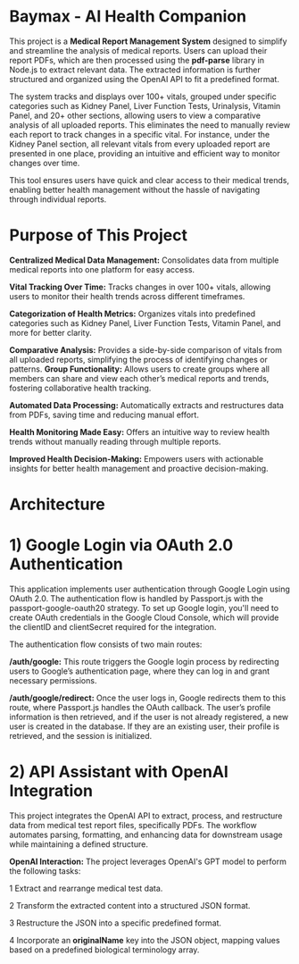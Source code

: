 # Baymax - AI Health Companion

This project is a **Medical Report Management System** designed to simplify and streamline the analysis of medical reports. Users can upload their report PDFs, which are then processed using the **pdf-parse** library in Node.js to extract relevant data. The extracted information is further structured and organized using the OpenAI API to fit a predefined format.

The system tracks and displays over 100+ vitals, grouped under specific categories such as Kidney Panel, Liver Function Tests, Urinalysis, Vitamin Panel, and 20+ other sections, allowing users to view a comparative analysis of all uploaded reports. This eliminates the need to manually review each report to track changes in a specific vital. For instance, under the Kidney Panel section, all relevant vitals from every uploaded report are presented in one place, providing an intuitive and efficient way to monitor changes over time.

This tool ensures users have quick and clear access to their medical trends, enabling better health management without the hassle of navigating through individual reports.
# Purpose of This Project
**Centralized Medical Data Management:** Consolidates data from multiple medical reports into one platform for easy access.

**Vital Tracking Over Time:** Tracks changes in over 100+ vitals, allowing users to monitor their health trends across different timeframes.

**Categorization of Health Metrics:** Organizes vitals into predefined categories such as Kidney Panel, Liver Function Tests, Vitamin Panel, and more for better clarity.

**Comparative Analysis:** Provides a side-by-side comparison of vitals from all uploaded reports, simplifying the process of identifying changes or patterns.
**Group Functionality:** Allows users to create groups where all members can share and view each other’s medical reports and trends, fostering collaborative health tracking.

**Automated Data Processing:** Automatically extracts and restructures data from PDFs, saving time and reducing manual effort.

**Health Monitoring Made Easy:** Offers an intuitive way to review health trends without manually reading through multiple reports.

**Improved Health Decision-Making:** Empowers users with actionable insights for better health management and proactive decision-making.
# Architecture
# 1) Google Login via OAuth 2.0 Authentication
This application implements user authentication through Google Login using OAuth 2.0. The authentication flow is handled by Passport.js with the passport-google-oauth20 strategy. To set up Google login, you'll need to create OAuth credentials in the Google Cloud Console, which will provide the clientID and clientSecret required for the integration.

The authentication flow consists of two main routes:

**/auth/google:**
This route triggers the Google login process by redirecting users to Google’s authentication page, where they can log in and grant necessary permissions.

**/auth/google/redirect:**
Once the user logs in, Google redirects them to this route, where Passport.js handles the OAuth callback. The user’s profile information is then retrieved, and if the user is not already registered, a new user is created in the database. If they are an existing user, their profile is retrieved, and the session is initialized.

# 2) API Assistant with OpenAI Integration
This project integrates the OpenAI API to extract, process, and restructure data from medical test report files, specifically PDFs. The workflow automates parsing, formatting, and enhancing data for downstream usage while maintaining a defined structure.

**OpenAI Interaction:**
The project leverages OpenAI's GPT model to perform the following tasks:

1 Extract and rearrange medical test data.

2 Transform the extracted content into a structured JSON format.

3 Restructure the JSON into a specific predefined format.

4 Incorporate an **originalName** key into the JSON object, mapping values based on a predefined biological terminology array.

